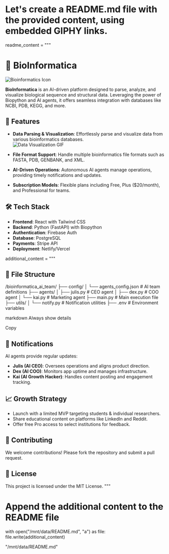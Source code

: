 # Let's create a README.md file with the provided content, using embedded GIPHY links.

readme_content = """
# 🧬 BioInformatica

![Bioinformatics Icon](https://www.flaticon.com/svg/static/icons/svg/2917/2917995.svg)

**BioInformatica** is an AI-driven platform designed to parse, analyze, and visualize biological sequence and structural data. Leveraging the power of Biopython and AI agents, it offers seamless integration with databases like NCBI, PDB, KEGG, and more.

## 🚀 Features

- **Data Parsing & Visualization**: Effortlessly parse and visualize data from various bioinformatics databases.  
  ![Data Visualization GIF](https://media.giphy.com/media/3o7abKhOpu0NwenH3O/giphy.gif)

- **File Format Support**: Handle multiple bioinformatics file formats such as FASTA, PDB, GENBANK, and XML.

- **AI-Driven Operations**: Autonomous AI agents manage operations, providing timely notifications and updates.

- **Subscription Models**: Flexible plans including Free, Plus ($20/month), and Professional for teams.

## 🛠️ Tech Stack

- **Frontend**: React with Tailwind CSS  
- **Backend**: Python (FastAPI) with Biopython  
- **Authentication**: Firebase Auth  
- **Database**: PostgreSQL  
- **Payments**: Stripe API  
- **Deployment**: Netlify/Vercel

additional_content = """
## 📄 File Structure

/bioinformatica_ai_team/ ├── config/ │ └── agents_config.json # AI team definitions ├── agents/ │ ├── julis.py # CEO agent │ ├── dex.py # COO agent │ └── kai.py # Marketing agent ├── main.py # Main execution file ├── utils/ │ └── notify.py # Notification utilities ├── .env # Environment variables

markdown
Always show details

Copy

## 🔔 Notifications

AI agents provide regular updates:

- **Julis (AI CEO)**: Oversees operations and aligns product direction.  
- **Dex (AI COO)**: Monitors app uptime and manages infrastructure.  
- **Kai (AI Growth Hacker)**: Handles content posting and engagement tracking.

## 📈 Growth Strategy

- Launch with a limited MVP targeting students & individual researchers.  
- Share educational content on platforms like LinkedIn and Reddit.  
- Offer free Pro access to select institutions for feedback.

## 🤝 Contributing

We welcome contributions! Please fork the repository and submit a pull request.

## 📄 License

This project is licensed under the MIT License.
"""

# Append the additional content to the README file
with open("/mnt/data/README.md", "a") as file:
    file.write(additional_content)

"/mnt/data/README.md"

